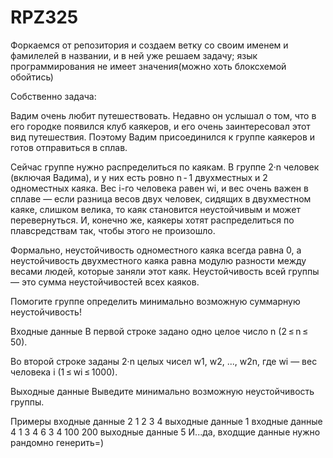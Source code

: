 # RPZ325
Форкаемся от репозитория и создаем ветку со своим именем и фамилелей в названии, и в ней уже решаем задачу; язык программирования не имеет значения(можно хоть блоксхемой обойтись)

Собственно задача:

Вадим очень любит путешествовать. Недавно он услышал о том, что в его городке появился клуб каякеров, и его очень заинтересовал этот вид путешествия. Поэтому Вадим присоединился к группе каякеров и готов отправиться в сплав.

Сейчас группе нужно распределиться по каякам. В группе 2·n человек (включая Вадима), и у них есть ровно n - 1 двухместных и 2 одноместных каяка. Вес i-го человека равен wi, и вес очень важен в сплаве — если разница весов двух человек, сидящих в двухместном каяке, слишком велика, то каяк становится неустойчивым и может перевернуться. И, конечно же, каякеры хотят распределиться по плавсредствам так, чтобы этого не произошло.

Формально, неустойчивость одноместного каяка всегда равна 0, а неустойчивость двухместного каяка равна модулю разности между весами людей, которые заняли этот каяк. Неустойчивость всей группы — это сумма неустойчивостей всех каяков.

Помогите группе определить минимально возможную суммарную неустойчивость!

Входные данные
В первой строке задано одно целое число n (2 ≤ n ≤ 50).

Во второй строке заданы 2·n целых чисел w1, w2, ..., w2n, где wi — вес человека i (1 ≤ wi ≤ 1000).

Выходные данные
Выведите минимально возможную неустойчивость группы.

Примеры
входные данные
2
1 2 3 4
выходные данные
1
входные данные
4
1 3 4 6 3 4 100 200
выходные данные
5
И...да, входщие данные нужно рандомно генерить=)

